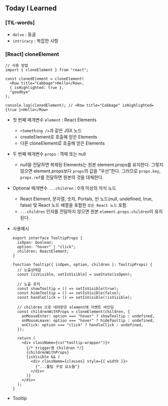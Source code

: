 ## Today I Learned

### [TIL-words]

- `delve` : 동굴
- `intricacy` : 복잡한 사항

### [React] cloneElement

```tsx
// 사용 방법
import { cloneElement } from "react";

const clonedElement = cloneElement(
  <Row title="Cabbage">Hello</Row>,
  { isHighlighted: true },
  "goodbye"
);

console.log(clonedElement); // <Row title="Cabbage" isHighlighted={true }>Hello</Row>
```

- 첫 번째 매개변수 `element` : React Elements

  - `<Something />`과 같은 JSX 노드
  - createElement로 호출해 얻은 Elements
  - 다른 cloneElement로 호출해 얻은 Elements

- 두 번째 매개변수 `props` : 객체 또는 null

  - null을 전달하면 복제된 Elements는 원본 element.props를 유지한다. 그렇지 않으면 element.props보다 `props`의 값을 "우선"한다. 그러므로 `props.key`, `props.ref`를 전달하면 원본의 것을 대체한다.

- Optional 매개변수 `...children` : 0개 이상의 자식 노드

  - React Element, 문자열, 숫자, Portals, 빈 노드(null, undefined, true, false) 및 React 노드 배열을 포함한 `모든 React 노드` 포함.
  - `...children` 인자를 전달하지 않으면 원본 `element.props.children`이 유지된다.

- 사용예시

  ```tsx
  export interface TooltipProps {
    isOpen: boolean;
    option: "hover" | "click";
    children: ReactElement;
  }

  function Tooltip({ isOpen, option, children }: TooltipProps) {
    // 노출상태값
    const [isVisible, setIsVisible] = useState(isOpen);

    // 노출 로직
    const showTooltip = () => setIsVisible(true);
    const hideTooltip = () => setIsVisible(false);
    const handleClick = () => setIsVisible(!isVisible);

    // children 으로 내려받은 element에 이벤트 바인딩
    const childrenWithProps = cloneElement(children, {
      onMouseEnter: option === "hover" ? showTooltip : undefined,
      onMouseLeave: option === "hover" ? hideTooltip : undefined,
      onClick: option === "click" ? handleClick : undefined,
    });

    return (
      <div className={cx("tooltip-wrapper")}>
        {/* trigger용 Children */}
        {childrenWithProps}
        {isVisible && (
          <div className={classes} style={{ width }}>
            {"...툴팁 구성 요소들"}
          </div>
        )}
      </div>
    );
  }
  ```

- Tooltip
